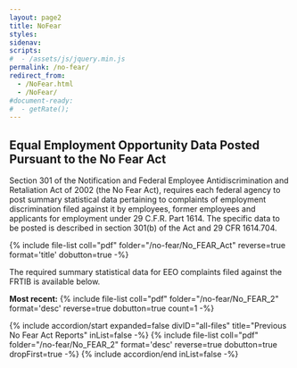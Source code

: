 ```yaml
---
layout: page2
title: NoFear
styles:
sidenav:
scripts:
#  - /assets/js/jquery.min.js
permalink: /no-fear/
redirect_from:
  - /NoFear.html
  - /NoFear/
#document-ready:
#  - getRate();
---
```


## Equal Employment Opportunity Data Posted Pursuant to the No Fear Act

Section 301 of the Notification and Federal Employee Antidiscrimination and Retaliation Act of 2002 (the No Fear Act), requires each federal agency to post summary statistical data pertaining to complaints of employment discrimination filed against it by employees, former employees and applicants for employment under 29 C.F.R. Part 1614. The specific data to be posted is described in section 301(b) of the Act and 29 CFR 1614.704.

{% include file-list coll="pdf" folder="/no-fear/No_FEAR_Act" reverse=true format='title' dobutton=true -%}

The required summary statistical data for EEO complaints filed against the FRTIB is available below.

__Most recent:__ {% include file-list coll="pdf" folder="/no-fear/No_FEAR_2" format='desc' reverse=true dobutton=true count=1 -%}

<div class="usa-accordion">
{% include accordion/start expanded=false divID="all-files" title="Previous No Fear Act Reports" inList=false -%}
{% include file-list coll="pdf" folder="/no-fear/No_FEAR_2" format='desc' reverse=true dobutton=true dropFirst=true -%}
{% include accordion/end  inList=false -%}
</div>

<!-- CONTENT END -->

